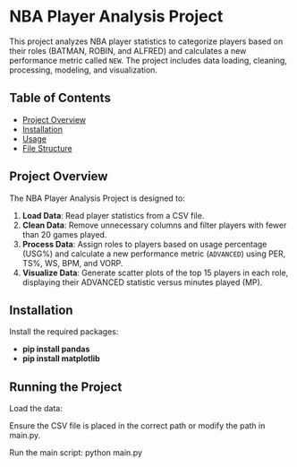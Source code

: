 # NBA Player Analysis Project

This project analyzes NBA player statistics to categorize players based on their roles (BATMAN, ROBIN, and ALFRED) and calculates a new performance metric called `NEW`. The project includes data loading, cleaning, processing, modeling, and visualization.

## Table of Contents

- [Project Overview](#project-overview)
- [Installation](#installation)
- [Usage](#usage)
- [File Structure](#file-structure)

## Project Overview

The NBA Player Analysis Project is designed to:

1. **Load Data**: Read player statistics from a CSV file.
2. **Clean Data**: Remove unnecessary columns and filter players with fewer than 20 games played.
3. **Process Data**: Assign roles to players based on usage percentage (USG%) and calculate a new performance metric (`ADVANCED`) using PER, TS%, WS, BPM, and VORP.
4. **Visualize Data**: Generate scatter plots of the top 15 players in each role, displaying their ADVANCED statistic versus minutes played (MP).

## Installation

Install the required packages:
    
 - **pip install pandas**
 - **pip install matplotlib**

## Running the Project

Load the data:

Ensure the CSV file is placed in the correct path or modify the path in main.py.

Run the main script:
python main.py